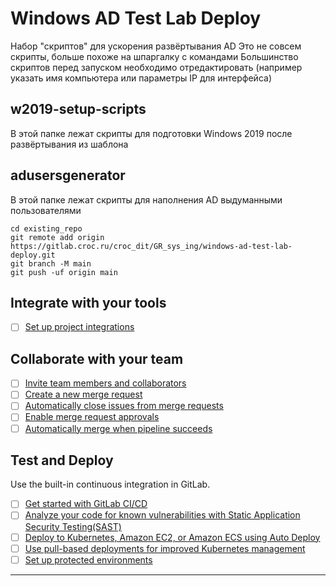 # Windows AD Test Lab Deploy

Набор "скриптов" для ускорения развёртывания AD
Это не совсем скрипты, больше похоже на шпаргалку с командами
Большинство скриптов перед запуском необходимо отредактировать (например указать имя компьютера или параметры IP для интерфейса)

## w2019-setup-scripts
В этой папке лежат скрипты для подготовки Windows 2019 после развёртывания из шаблона

## adusersgenerator
В этой папке лежат скрипты для наполнения AD выдуманными пользователями

```
cd existing_repo
git remote add origin https://gitlab.croc.ru/croc_dit/GR_sys_ing/windows-ad-test-lab-deploy.git
git branch -M main
git push -uf origin main
```

## Integrate with your tools

- [ ] [Set up project integrations](https://gitlab.croc.ru/croc_dit/GR_sys_ing/windows-ad-test-lab-deploy/-/settings/integrations)

## Collaborate with your team

- [ ] [Invite team members and collaborators](https://docs.gitlab.com/ee/user/project/members/)
- [ ] [Create a new merge request](https://docs.gitlab.com/ee/user/project/merge_requests/creating_merge_requests.html)
- [ ] [Automatically close issues from merge requests](https://docs.gitlab.com/ee/user/project/issues/managing_issues.html#closing-issues-automatically)
- [ ] [Enable merge request approvals](https://docs.gitlab.com/ee/user/project/merge_requests/approvals/)
- [ ] [Automatically merge when pipeline succeeds](https://docs.gitlab.com/ee/user/project/merge_requests/merge_when_pipeline_succeeds.html)

## Test and Deploy

Use the built-in continuous integration in GitLab.

- [ ] [Get started with GitLab CI/CD](https://docs.gitlab.com/ee/ci/quick_start/index.html)
- [ ] [Analyze your code for known vulnerabilities with Static Application Security Testing(SAST)](https://docs.gitlab.com/ee/user/application_security/sast/)
- [ ] [Deploy to Kubernetes, Amazon EC2, or Amazon ECS using Auto Deploy](https://docs.gitlab.com/ee/topics/autodevops/requirements.html)
- [ ] [Use pull-based deployments for improved Kubernetes management](https://docs.gitlab.com/ee/user/clusters/agent/)
- [ ] [Set up protected environments](https://docs.gitlab.com/ee/ci/environments/protected_environments.html)

***
